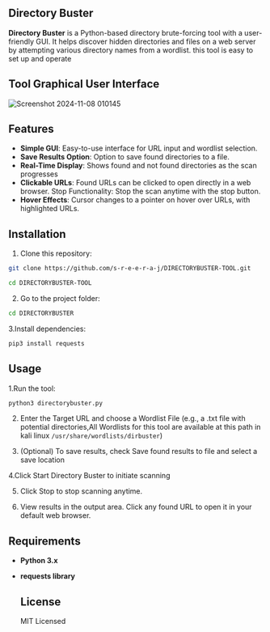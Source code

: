 ## Directory Buster

**Directory Buster** is a Python-based directory brute-forcing tool with a user-friendly GUI. It helps discover hidden directories and files on a web server by attempting various directory names from a wordlist.  this tool is easy to set up and operate
## Tool Graphical User Interface

![Screenshot 2024-11-08 010145](https://github.com/user-attachments/assets/3f052ea9-e517-4278-a82f-6dbfe92ee1fe)


## Features
- **Simple GUI**: Easy-to-use interface for URL input and wordlist selection.
- **Save Results Option**: Option to save found directories to a file.
- **Real-Time Display**: Shows found and not found directories as the scan progresses
- **Clickable URLs**: Found URLs can be clicked to open directly in a web browser.
Stop Functionality: Stop the scan anytime with the stop button.
- **Hover Effects**: Cursor changes to a pointer on hover over URLs, with highlighted URLs.

## Installation

1. Clone this repository:
```bash
git clone https://github.com/s-r-e-e-r-a-j/DIRECTORYBUSTER-TOOL.git
```
```bash
cd DIRECTORYBUSTER-TOOL
```
2. Go to the project folder:
```bash
cd DIRECTORYBUSTER
```
3.Install dependencies:
```bash
pip3 install requests
```
## Usage

1.Run the tool:

```bash
python3 directorybuster.py
```
2. Enter the Target URL and choose a Wordlist File (e.g., a .txt file with potential directories,All Wordlists for this tool are available at this path in kali linux `/usr/share/wordlists/dirbuster`)


3. (Optional) To save results, check Save found results to file and select a save location


4.Click Start Directory Buster to initiate scanning


5. Click Stop to stop scanning anytime.


6. View results in the output area. Click any found URL to open it in your default web browser.

## Requirements
- **Python 3.x**
- **requests library**

  ## License
  MIT Licensed
